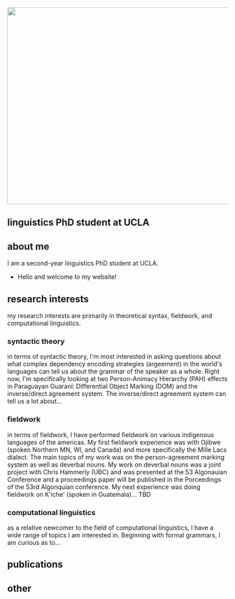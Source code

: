 <img src="/assets/IMG_5563.jpeg" class="responsive" width="600" height="450" />

## linguistics PhD student at UCLA

## about me

I am a second-year linguistics PhD student at UCLA.

- Hello and welcome to my website!

## research interests

my research interests are primarily in theoretical syntax, fieldwork, and computational linguistics.

### syntactic theory
in terms of syntactic theory, I'm most interested in asking questions about what complex dependency encoding strategies (argeement) in the world's languages can tell us about the grammar of the speaker as a whole. Right now, I'm specifically looking at two Person-Animacy Hierarchy (PAH) effects in Paraguayan Guaraní: Differential Object Marking (DOM) and the inverse/direct agreement system. The inverse/direct agreement system can tell us a lot about...

### fieldwork
in terms of fieldwork, I have performed fieldwork on various indigenous languages of the americas. My first fieldwork experience was with Ojibwe (spoken Northern MN, WI, and Canada) and more specifically the Mille Lacs dialect. The main topics of my work was on the person-agreement marking system as well as deverbal nouns. My work on deverbal nouns was a joint project with Chris Hammerly (UBC) and was presented at the 53 Algonauian Conference and a proceedings paper will be published in the Porceedings of the 53rd Algonquian conference. My next experience was doing fieldwork on K'iche' (spoken in Guatemala)... TBD

### computational linguistics
as a relative newcomer to the field of computational linguistics, I have a wide range of topics I am interested in. Beginning with formal grammars, I am curious as to...


## publications

## other
